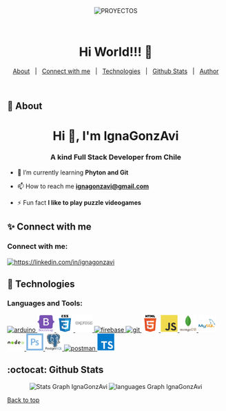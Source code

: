 <div align="center" id="top"> 
  <img src="./.github/app.gif" alt="PROYECTOS" />

  &#xa0;

  <!-- <a href="https://proyectos.netlify.app">Demo</a> -->
</div>

<h1 align="center">Hi World!!! 👋</h1>

<!-- <p align="center">
  <img alt="Github top language" src="https://img.shields.io/github/languages/top/IgnaGonzAvi/proyectos?color=56BEB8">

  <img alt="Github language count" src="https://img.shields.io/github/languages/count/IgnaGonzAvi/proyectos?color=56BEB8">

  <img alt="Repository size" src="https://img.shields.io/github/repo-size/IgnaGonzAvi/proyectos?color=56BEB8">

  <img alt="License" src="https://img.shields.io/github/license/IgnaGonzAvi/proyectos?color=56BEB8"> -->

  <!-- <img alt="Github issues" src="https://img.shields.io/github/issues/IgnaGonzAvi/proyectos?color=56BEB8" /> -->

  <!-- <img alt="Github forks" src="https://img.shields.io/github/forks/IgnaGonzAvi/proyectos?color=56BEB8" /> -->

  <!-- <img alt="Github stars" src="https://img.shields.io/github/stars/IgnaGonzAvi/proyectos?color=56BEB8" /> -->
<!-- </p> -->

<!-- Status -->

<!-- <h4 align="center"> 
	🚧  PROYECTOS 🚀 Under construction...  🚧
</h4> 

<hr> -->

<p align="center">
  <a href="#dart-about">About</a> &#xa0; | &#xa0; 
  <a href="#sparkles-features">Connect with me</a> &#xa0; | &#xa0;
  <a href="#rocket-technologies">Technologies</a> &#xa0; | &#xa0;
   <a href="#octocat-github-stats">Github Stats</a> &#xa0; | &#xa0;
  <a href="https://github.com/IgnaGonzAvi" target="_blank">Author</a>
</p>

<br>

## :dart: About ##

<h1 align="center">Hi 👋, I'm IgnaGonzAvi</h1>
<h3 align="center">A kind Full Stack Developer from Chile</h3>

- 🌱 I’m currently learning **Phyton and Git**

- 📫 How to reach me **ignagonzavi@gmail.com**

- ⚡ Fun fact **I like to play puzzle videogames**

## :sparkles: Connect with me ##

<h3 align="left">Connect with me:</h3>
<p align="left">
<a href="https://linkedin.com/in/https://linkedin.com/in/ignagonzavi" target="blank"><img align="center" src="https://raw.githubusercontent.com/rahuldkjain/github-profile-readme-generator/master/src/images/icons/Social/linked-in-alt.svg" alt="https://linkedin.com/in/ignagonzavi" height="30" width="40" /></a>
</p>

## :rocket: Technologies ##

<h3 align="left">Languages and Tools:</h3>
<p align="left"> <a href="https://www.arduino.cc/" target="_blank" rel="noreferrer"> <img src="https://cdn.worldvectorlogo.com/logos/arduino-1.svg" alt="arduino" width="40" height="40"/> </a> <a href="https://getbootstrap.com" target="_blank" rel="noreferrer"> <img src="https://raw.githubusercontent.com/devicons/devicon/master/icons/bootstrap/bootstrap-plain-wordmark.svg" alt="bootstrap" width="40" height="40"/> </a> <a href="https://www.w3schools.com/css/" target="_blank" rel="noreferrer"> <img src="https://raw.githubusercontent.com/devicons/devicon/master/icons/css3/css3-original-wordmark.svg" alt="css3" width="40" height="40"/> </a> <a href="https://expressjs.com" target="_blank" rel="noreferrer"> <img src="https://raw.githubusercontent.com/devicons/devicon/master/icons/express/express-original-wordmark.svg" alt="express" width="40" height="40"/> </a> <a href="https://firebase.google.com/" target="_blank" rel="noreferrer"> <img src="https://www.vectorlogo.zone/logos/firebase/firebase-icon.svg" alt="firebase" width="40" height="40"/> </a> <a href="https://git-scm.com/" target="_blank" rel="noreferrer"> <img src="https://www.vectorlogo.zone/logos/git-scm/git-scm-icon.svg" alt="git" width="40" height="40"/> </a> <a href="https://www.w3.org/html/" target="_blank" rel="noreferrer"> <img src="https://raw.githubusercontent.com/devicons/devicon/master/icons/html5/html5-original-wordmark.svg" alt="html5" width="40" height="40"/> </a> <a href="https://developer.mozilla.org/en-US/docs/Web/JavaScript" target="_blank" rel="noreferrer"> <img src="https://raw.githubusercontent.com/devicons/devicon/master/icons/javascript/javascript-original.svg" alt="javascript" width="40" height="40"/> </a> <a href="https://www.mongodb.com/" target="_blank" rel="noreferrer"> <img src="https://raw.githubusercontent.com/devicons/devicon/master/icons/mongodb/mongodb-original-wordmark.svg" alt="mongodb" width="40" height="40"/> </a> <a href="https://www.mysql.com/" target="_blank" rel="noreferrer"> <img src="https://raw.githubusercontent.com/devicons/devicon/master/icons/mysql/mysql-original-wordmark.svg" alt="mysql" width="40" height="40"/> </a> <a href="https://nodejs.org" target="_blank" rel="noreferrer"> <img src="https://raw.githubusercontent.com/devicons/devicon/master/icons/nodejs/nodejs-original-wordmark.svg" alt="nodejs" width="40" height="40"/> </a> <a href="https://www.photoshop.com/en" target="_blank" rel="noreferrer"> <img src="https://raw.githubusercontent.com/devicons/devicon/master/icons/photoshop/photoshop-line.svg" alt="photoshop" width="40" height="40"/> </a> <a href="https://www.postgresql.org" target="_blank" rel="noreferrer"> <img src="https://raw.githubusercontent.com/devicons/devicon/master/icons/postgresql/postgresql-original-wordmark.svg" alt="postgresql" width="40" height="40"/> </a> <a href="https://postman.com" target="_blank" rel="noreferrer"> <img src="https://www.vectorlogo.zone/logos/getpostman/getpostman-icon.svg" alt="postman" width="40" height="40"/> </a> <a href="https://www.typescriptlang.org/" target="_blank" rel="noreferrer"> <img src="https://raw.githubusercontent.com/devicons/devicon/master/icons/typescript/typescript-original.svg" alt="typescript" width="40" height="40"/> </a> </p>

## :octocat: Github Stats ##

<div align="center">
  <img src="https://github-readme-stats.vercel.app/api?hide_title=false&hide_rank=false&show_icons=true&include_all_commits=true&count_private=true&disable_animations=false&theme=midnight-purple&hide_border=true&username=IgnaGonzAvi" height="150" alt="Stats Graph IgnaGonzAvi"  />
  <img src="https://github-readme-stats.vercel.app/api/top-langs?&hide_title=false&layout=compact&card_width=320&theme=midnight-purple&hide_border=true&username=IgnaGonzAvi" height="150" alt="languages Graph IgnaGonzAvi"  />
</div>

<a href="#top">Back to top</a>







